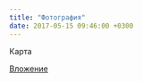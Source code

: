 ```yaml
---
title: "Фотография"
date: 2017-05-15 09:46:00 +0300
---
```



Карта

[Вложение](/assets/vk_photos/2/iyFa8Sk5pPc.jpg)
